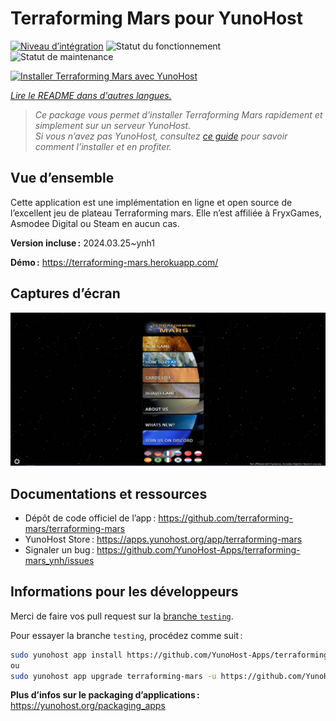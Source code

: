<!--
Nota bene : ce README est automatiquement généré par <https://github.com/YunoHost/apps/tree/master/tools/readme_generator>
Il NE doit PAS être modifié à la main.
-->

# Terraforming Mars  pour YunoHost

[![Niveau d’intégration](https://dash.yunohost.org/integration/terraforming-mars.svg)](https://dash.yunohost.org/appci/app/terraforming-mars) ![Statut du fonctionnement](https://ci-apps.yunohost.org/ci/badges/terraforming-mars.status.svg) ![Statut de maintenance](https://ci-apps.yunohost.org/ci/badges/terraforming-mars.maintain.svg)

[![Installer Terraforming Mars  avec YunoHost](https://install-app.yunohost.org/install-with-yunohost.svg)](https://install-app.yunohost.org/?app=terraforming-mars)

*[Lire le README dans d'autres langues.](./ALL_README.md)*

> *Ce package vous permet d’installer Terraforming Mars  rapidement et simplement sur un serveur YunoHost.*  
> *Si vous n’avez pas YunoHost, consultez [ce guide](https://yunohost.org/install) pour savoir comment l’installer et en profiter.*

## Vue d’ensemble

Cette application est une implémentation en ligne et open source de l’excellent jeu de plateau Terraforming mars. Elle n’est affiliée à FryxGames, Asmodee Digital ou Steam en aucun cas.

**Version incluse :** 2024.03.25~ynh1

**Démo :** <https://terraforming-mars.herokuapp.com/>

## Captures d’écran

![Capture d’écran de Terraforming Mars ](./doc/screenshots/screenshot.png)

## Documentations et ressources

- Dépôt de code officiel de l’app : <https://github.com/terraforming-mars/terraforming-mars>
- YunoHost Store : <https://apps.yunohost.org/app/terraforming-mars>
- Signaler un bug : <https://github.com/YunoHost-Apps/terraforming-mars_ynh/issues>

## Informations pour les développeurs

Merci de faire vos pull request sur la [branche `testing`](https://github.com/YunoHost-Apps/terraforming-mars_ynh/tree/testing).

Pour essayer la branche `testing`, procédez comme suit :

```bash
sudo yunohost app install https://github.com/YunoHost-Apps/terraforming-mars_ynh/tree/testing --debug
ou
sudo yunohost app upgrade terraforming-mars -u https://github.com/YunoHost-Apps/terraforming-mars_ynh/tree/testing --debug
```

**Plus d’infos sur le packaging d’applications :** <https://yunohost.org/packaging_apps>
